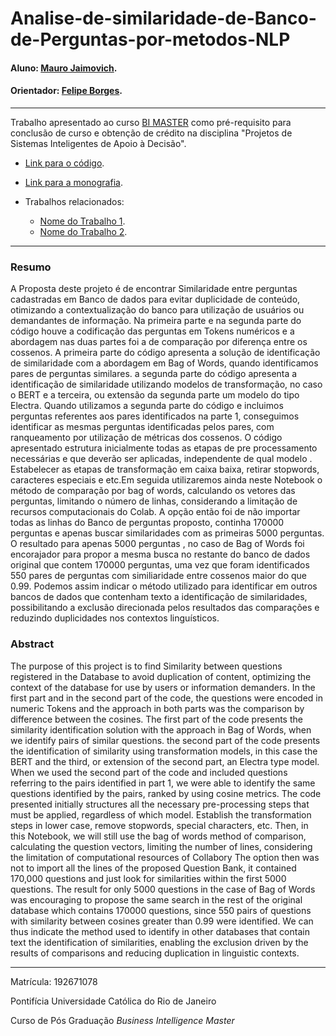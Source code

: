 <!-- antes de enviar a versão final, solicitamos que todos os comentários, colocados para orientação ao aluno, sejam removidos do arquivo -->

# Analise-de-similaridade-de-Banco-de-Perguntas-por-metodos-NLP

#### Aluno: [Mauro Jaimovich](https://github.com/jaimovi/).
#### Orientador: [Felipe Borges](https://github.com/FelipeBorgesC).

---

Trabalho apresentado ao curso [BI MASTER](https://ica.puc-rio.ai/bi-master) como pré-requisito para conclusão de curso e obtenção de crédito na disciplina "Projetos de Sistemas Inteligentes de Apoio à Decisão".

- [Link para o código](https://github.com/jaimovi/Analise-de-similaridade-de-Banco-de-Perguntas-por-metodos-NLP/blob/main/Perguntas_ver1.ipynb). <!-- caso não aplicável, remover esta linha -->

- [Link para a monografia](https://link_da_monografia.com). <!-- caso não aplicável, remover esta linha -->

- Trabalhos relacionados: <!-- caso não aplicável, remover estas linhas -->
    - [Nome do Trabalho 1](https://link_do_trabalho.com).
    - [Nome do Trabalho 2](https://link_do_trabalho.com).

---

### Resumo

<!-- trocar o texto abaixo pelo resumo do trabalho, em português -->

A Proposta deste projeto é de encontrar Similaridade entre perguntas cadastradas em Banco de dados para evitar duplicidade de conteúdo, otimizando a contextualização do banco para utilização de usuários ou demandantes de informação.
Na primeira parte e na segunda parte do código houve a codificação das perguntas em Tokens numéricos e a abordagem nas duas partes foi a de comparação
por diferença entre os cossenos.
A primeira parte do código apresenta a solução de identificação de similaridade com a abordagem em Bag of Words, quando identificamos pares de perguntas
similares.
a segunda parte do código apresenta a identificação de similaridade utilizando modelos de transformação, no caso o BERT e a terceira, ou extensão da segunda
parte um modelo do tipo Electra.
Quando utilizamos a segunda parte do código e incluimos perguntas referentes aos pares identificados na parte 1, conseguimos identificar as mesmas perguntas
identificadas pelos pares, com ranqueamento por utilização de métricas dos cossenos.
O código apresentado estrutura inicialmente todas as etapas de pre processamento necessárias e que deverão ser aplicadas, independente de qual modelo . Estabelecer as etapas de transformação em caixa baixa, retirar stopwords, caracteres especiais e etc.Em seguida utilizaremos ainda neste Notebook o método de comparação por bag of words, calculando os vetores das perguntas, limitando o número de linhas, considerando a limitação de recursos computacionais do Colab. A opção então foi de não importar todas as linhas do Banco de perguntas proposto, continha 170000 perguntas e apenas buscar similaridades com as primeiras 5000 perguntas. 
O resultado para apenas 5000 perguntas , no caso de Bag of Words foi encorajador para propor a mesma busca no restante do banco de dados original que contem
170000 perguntas, uma vez que foram identificados 550 pares de perguntas com similiaridade entre cossenos maior do que 0.99.
Podemos assim indicar o método utilizado para identificar em outros bancos de dados que contenham texto a identificação de similaridades, possibilitando a exclusão direcionada pelos resultados das comparações e reduzindo duplicidades nos contextos linguísticos.



### Abstract <!-- Opcional! Caso não aplicável, remover esta seção -->

The purpose of this project is to find Similarity between questions registered in the Database to avoid duplication of content, optimizing the context of the database for use by users or information demanders. In the first part and in the second part of the code, the questions were encoded in numeric Tokens and the approach in both parts was the comparison by difference between the cosines. The first part of the code presents the similarity identification solution with the approach in Bag of Words, when we identify pairs of similar questions. the second part of the code presents the identification of similarity using transformation models, in this case the BERT and the third, or extension of the second part, an Electra type model. When we used the second part of the code and included questions referring to the pairs identified in part 1, we were able to identify the same questions identified by the pairs, ranked by using cosine metrics. The code presented initially structures all the necessary pre-processing steps that must be applied, regardless of which model. Establish the transformation steps in lower case, remove stopwords, special characters, etc. Then, in this Notebook, we will still use the bag of words method of comparison, calculating the question vectors, limiting the number of lines, considering the limitation of computational resources of Collabory The option then was not to import all the lines of the proposed Question Bank, it contained 170,000 questions and just look for similarities within the first 5000 questions. The result for only 5000 questions in the case of Bag of Words was encouraging to propose the same search in the rest of the original database which contains 170000 questions, since 550 pairs of questions with similarity between cosines greater than 0.99 were identified. We can thus indicate the method used to identify in other databases that contain text the identification of similarities, enabling the exclusion driven by the results of comparisons and reducing duplication in linguistic contexts.



---

Matrícula: 192671078

Pontifícia Universidade Católica do Rio de Janeiro

Curso de Pós Graduação *Business Intelligence Master*





